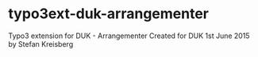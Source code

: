 # typo3ext-duk-arrangementer
Typo3 extension for DUK - Arrangementer
Created for DUK 1st June 2015 by Stefan Kreisberg
